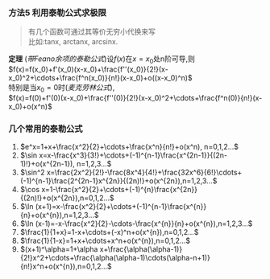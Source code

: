 ### 方法5 利用泰勒公式求极限

> 有几个函数可通过其等价无穷小代换来写<BR>
> 比如:tanx, arctanx, arcsinx.

**定理** (*带Feano余项的泰勒公式*)设$f(x)$在$x=x_0$处n阶可导,则  
$f(x)=f(x_0)+f'(x_0)(x-x_0)+\frac{f''(x_0)}{2!}(x-x_0)^2+\cdots+\frac{f^n(x_0)}{n!}(x-x_0)+o((x-x_0)^n)$  
特别是当$x_0=0$时(*麦克劳林公式*),  
$f(x)=f(0)+f'(0)(x-x_0)+\frac{f''(0)}{2!}(x-x_0)^2+\cdots+\frac{f^n(0)}{n!}(x-x_0)+o(x^n)$

### 几个常用的泰勒公式

1. $e^x=1+x+\frac{x^2}{2}+\cdots+\frac{x^n}{n!}+o(x^n), n=0,1,2…$
2. $\sin x=x-\frac{x^3}{3!}+\cdots+(-1)^{n-1}\frac{x^{2n-1}}{(2n-1)!}+o(x^{2n-1}), n=1,2,3…$
3. $\sin^2 x=\frac{2x^2}{2!}-\frac{8x^4}{4!}+\frac{32x^6}{6!}\cdots+(-1)^{n-1}\frac{2^{2n-1}x^{2n}}{(2n)!}+o(x^{2n}),n=1,2,3…$
4. $\cos x=1-\frac{x^2}{2}+\cdots+(-1)^{n}\frac{x^{2n}}{(2n)!}+o(x^{2n}),n=0,1,2…$
5. $\ln (x+1)=x-\frac{x^2}{2}+\cdots+(-1)^{n-1}\frac{x^{n}}{n}+o(x^{n}),n=1,2,3…$
6. $\ln (x-1)=-x-\frac{x^2}{2}-\cdots-\frac{x^{n}}{n}+o(x^{n}),n=1,2,3…$
7. $\frac{1}{1+x}=1-x+\cdots+(-x)^n+o(x^{n}),n=0,1,2…$
8. $\frac{1}{1-x}=1+x+\cdots+x^n+o(x^{n}),n=0,1,2…$
9. $(x+1)^\alpha=1+\alpha x+\frac{\alpha(\alpha-1)}{2!}x^2+\cdots+\frac{\alpha(\alpha-1)\cdots(\alpha-n+1)}{n!}x^n+o(x^{n}),n=0,1,2…$